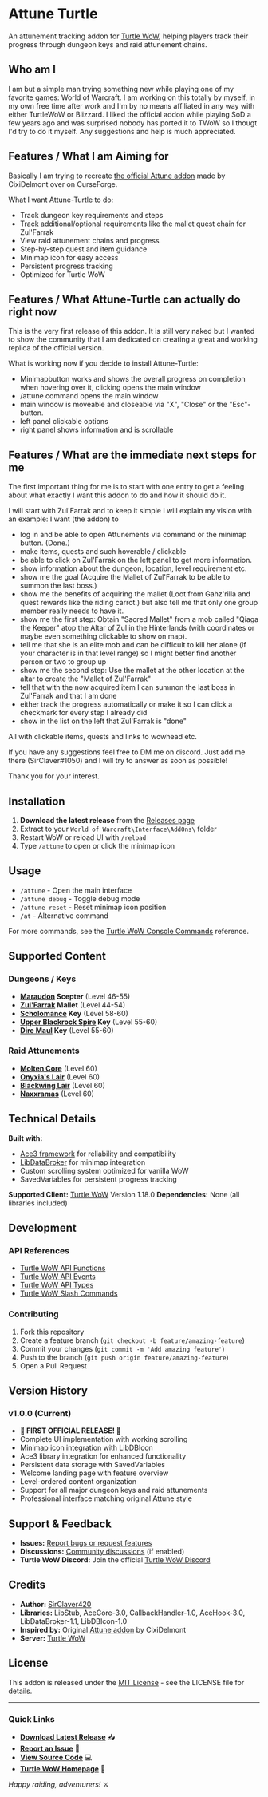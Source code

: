 # Attune Turtle

An attunement tracking addon for [Turtle WoW](https://turtle-wow.org), helping players track their progress through dungeon keys and raid attunement chains.

## Who am I

I am but a simple man trying something new while playing one of my favorite games: World of Warcraft. 
I am working on this totally by myself, in my own free time after work and I'm by no means affiliated in any way with either TurtleWoW or Blizzard.
I liked the official addon while playing SoD a few years ago and was surprised nobody has ported it to TWoW so I thougt I'd try to do it myself.
Any suggestions and help is much appreciated.

## Features / What I am Aiming for

Basically I am trying to recreate [the official Attune addon](https://www.curseforge.com/wow/addons/attune) made by CixiDelmont over on CurseForge.

What I want Attune-Turtle to do:
- Track dungeon key requirements and steps
- Track additional/optional requirements like the mallet quest chain for Zul'Farrak
- View raid attunement chains and progress  
- Step-by-step quest and item guidance
- Minimap icon for easy access
- Persistent progress tracking
- Optimized for Turtle WoW

## Features / What Attune-Turtle can actually do right now

This is the very first release of this addon. It is still very naked but I wanted to show the community that I am dedicated on creating a great and working replica of the official version.

What is working now if you decide to install Attune-Turtle:
- Minimapbutton works and shows the overall progress on completion when hovering over it, clicking opens the main window
- /attune command opens the main window
- main window is moveable and closeable via "X", "Close" or the "Esc"-button.
- left panel clickable options
- right panel shows information and is scrollable

## Features / What are the immediate next steps for me

The first important thing for me is to start with one entry to get a feeling about what exactly I want this addon to do and how it should do it.

I will start with Zul'Farrak and to keep it simple I will explain my vision with an example:
I want (the addon) to
- log in and be able to open Attunements via command or the minimap button. (Done.)
- make items, quests and such hoverable / clickable
- be able to click on Zul'Farrak on the left panel to get more information.
- show information about the dungeon, location, level requirement etc.
- show me the goal (Acquire the Mallet of Zul'Farrak to be able to summon the last boss.)
- show me the benefits of acquiring the mallet (Loot from Gahz'rilla and quest rewards like the riding carrot.) but also tell me that only one group member really needs to have it.
- show me the first step: Obtain "Sacred Mallet" from a mob called "Qiaga the Keeper" atop the Altar of Zul in the Hinterlands (with coordinates or maybe even something clickable to show on map).
- tell me that she is an elite mob and can be difficult to kill her alone (if your character is in that level range) so I might better find another person or two to group up
- show me the second step: Use the mallet at the other location at the altar to create the "Mallet of Zul'Farrak"
- tell that with the now acquired item I can summon the last boss in Zul'Farrak and that I am done
- either track the progress automatically or make it so I can click a checkmark for every step I already did
- show in the list on the left that Zul'Farrak is "done"
			
All with clickable items, quests and links to wowhead etc.

If you have any suggestions feel free to DM me on discord.
Just add me there (SirClaver#1050) and I will try to answer as soon as possible!

Thank you for your interest. 

## Installation

1. **Download the latest release** from the [Releases page](../../releases)
2. Extract to your `World of Warcraft\Interface\AddOns\` folder
3. Restart WoW or reload UI with `/reload`
4. Type `/attune` to open or click the minimap icon

## Usage

- `/attune` - Open the main interface
- `/attune debug` - Toggle debug mode
- `/attune reset` - Reset minimap icon position
- `/at` - Alternative command

For more commands, see the [Turtle WoW Console Commands](https://turtle-wow.fandom.com/wiki/Console_Commands) reference.

## Supported Content

### Dungeons / Keys
- **[Maraudon](https://turtle-wow.fandom.com/wiki/Maraudon) Scepter** (Level 46-55)
- **[Zul'Farrak](https://turtle-wow.fandom.com/wiki/Zul'Farrak) Mallet** (Level 44-54)
- **[Scholomance](https://turtle-wow.fandom.com/wiki/Scholomance) Key** (Level 58-60)
- **[Upper Blackrock Spire](https://turtle-wow.fandom.com/wiki/Upper_Blackrock_Spire) Key** (Level 55-60)
- **[Dire Maul](https://turtle-wow.fandom.com/wiki/Dire_Maul) Key** (Level 55-60)

### Raid Attunements
- **[Molten Core](https://turtle-wow.fandom.com/wiki/Molten_Core)** (Level 60)
- **[Onyxia's Lair](https://turtle-wow.fandom.com/wiki/Onyxia%27s_Lair)** (Level 60)
- **[Blackwing Lair](https://turtle-wow.fandom.com/wiki/Blackwing_Lair)** (Level 60)
- **[Naxxramas](https://turtle-wow.fandom.com/wiki/Naxxramas)** (Level 60)

## Technical Details

**Built with:**
- [Ace3 framework](http://www.wowace.com/wiki/Ace3) for reliability and compatibility
- [LibDataBroker](http://www.wowace.com/wiki/LibDataBroker-1.1) for minimap integration
- Custom scrolling system optimized for vanilla WoW
- SavedVariables for persistent progress tracking

**Supported Client:** [Turtle WoW](https://turtle-wow.org) Version 1.18.0
**Dependencies:** None (all libraries included)

## Development

### API References
- [Turtle WoW API Functions](https://turtle-wow.fandom.com/wiki/API_Functions)
- [Turtle WoW API Events](https://turtle-wow.fandom.com/wiki/API_Events)
- [Turtle WoW API Types](https://turtle-wow.fandom.com/wiki/API_Types)
- [Turtle WoW Slash Commands](https://turtle-wow.fandom.com/wiki/Slash_commands)

### Contributing
1. Fork this repository
2. Create a feature branch (`git checkout -b feature/amazing-feature`)
3. Commit your changes (`git commit -m 'Add amazing feature'`)
4. Push to the branch (`git push origin feature/amazing-feature`)
5. Open a Pull Request

## Version History

### v1.0.0 (Current)
- **🎉 FIRST OFFICIAL RELEASE! 🎉**
- Complete UI implementation with working scrolling
- Minimap icon integration with LibDBIcon
- Ace3 library integration for enhanced functionality
- Persistent data storage with SavedVariables
- Welcome landing page with feature overview
- Level-ordered content organization
- Support for all major dungeon keys and raid attunements
- Professional interface matching original Attune style

## Support & Feedback

- **Issues:** [Report bugs or request features](../../issues)
- **Discussions:** [Community discussions](../../discussions) (if enabled)
- **Turtle WoW Discord:** Join the official [Turtle WoW Discord](https://discord.gg/turtle-wow)

## Credits

- **Author:** [SirClaver420](https://github.com/SirClaver420)
- **Libraries:** LibStub, AceCore-3.0, CallbackHandler-1.0, AceHook-3.0, LibDataBroker-1.1, LibDBIcon-1.0
- **Inspired by:** Original [Attune addon](https://www.curseforge.com/wow/addons/attune) by CixiDelmont
- **Server:** [Turtle WoW](https://turtle-wow.org)

## License

This addon is released under the [MIT License](LICENSE) - see the LICENSE file for details.

---

### Quick Links
- **[Download Latest Release](../../releases/latest)** 📥
- **[Report an Issue](../../issues/new)** 🐛
- **[View Source Code](../../)** 💻
- **[Turtle WoW Homepage](https://turtle-wow.org)** 🐢


*Happy raiding, adventurers!* ⚔️



